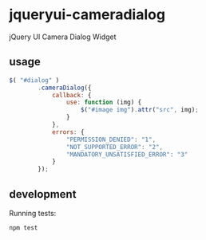 # jqueryui-cameradialog

jQuery UI Camera Dialog Widget

## usage

```javascript
$( "#dialog" )
        .cameraDialog({
            callback: {
                use: function (img) {
                    $("#image img").attr("src", img);
                }
            },
            errors: {
                "PERMISSION_DENIED": "1",
                "NOT_SUPPORTED_ERROR": "2",
                "MANDATORY_UNSATISFIED_ERROR": "3"
            }
        });

```

## development

Running tests:

```sh
npm test
```
